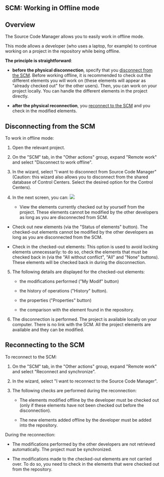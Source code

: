 


## SCM: Working in Offline mode
			



<a name="NOTE1"></a>
<a name="NOTE1_1"></a>


## Overview
<a name="overview_ELTTEXTE000138"></a>
The Source Code Manager allows you to easily work in offline mode.

This mode allows a developer (who uses a laptop, for example) to continue working on a project in the repository while being offline.

**The principle is straightforward**: 

- **before the physical disconnection**, specify that you [disconnect from the SCM](#NOTE2_1). Before working offline, it is recommended to check out the different elements you will work on (these elements will appear as "already checked out" for the other users). Then, you can work on your project locally. You can handle the different elements in the project directly.

- **after the physical reconnection**, you [reconnect to the SCM](#NOTE3_1) and you check in the modified elements. 




<a name="NOTE2"></a>
<a name="NOTE2_1"></a>


## Disconnecting from the SCM
<a name="disconnecting_from_the_scm_ELTTEXTE000162"></a>
To work in offline mode:

1. Open the relevant project.

2. On the "SCM" tab, in the "Other actions" group, expand "Remote work" and select "Disconnect to work offline".

3. In the wizard, select "I want to disconnect from Source Code Manager" (Caution: this wizard also allows you to disconnect from the shared database of Control Centers. Select the desired option for the Control Centers).

4. In the next screen, you can: 
![](https://doc.pcsoft.fr/en-US/images/image.awp?langid=3&name=GDS_Deconnexion.gif&type=thumb)


	- View the elements currently checked out by yourself from the project. These elements cannot be modified by the other developers as long as you are disconnected from SCM.

- Check out new elements (via the "Status of elements" button). The checked-out elements cannot be modified by the other developers as long as you are disconnected from the SCM.

- Check in the checked-out elements: This option is used to avoid locking elements unnecessarily: to do so, check the elements that must be checked back in (via the "All without conflict", "All" and "None" buttons). These elements will be checked back in during the disconnection.

5. The following details are displayed for the checked-out elements:

	- the modifications performed ("My Modif" button)

	- the history of operations ("History" button).

	- the properties ("Properties" button)

	- the comparison with the element found in the repository.




6. The disconnection is performed. The project is available locally on your computer. There is no link with the SCM. All the project elements are available and they can be modified.




<a name="NOTE3"></a>
<a name="NOTE3_1"></a>


## Reconnecting to the SCM
<a name="reconnecting_the_scm_ELTTEXTE000186"></a>
To reconnect to the SCM:

1. On the "SCM" tab, in the "Other actions" group, expand "Remote work" and select "Reconnect and synchronize".

2. In the wizard, select "I want to reconnect to the Source Code Manager".

3. The following checks are performed during the reconnection:

	- The elements modified offline by the developer must be checked out (only if these elements have not been checked out before the disconnection).

	- The new elements added offline by the developer must be added into the repository.







During the reconnection:

- The modifications performed by the other developers are not retrieved automatically. The project must be synchronized.

- The modifications made to the checked-out elements are not carried over. To do so, you need to check in the elements that were checked out from the repository.





